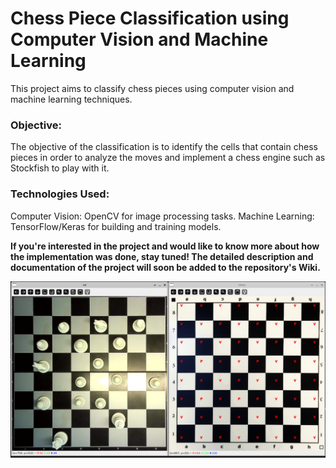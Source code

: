 # Chess Piece Classification using Computer Vision and Machine Learning

This project aims to classify chess pieces using computer vision and machine learning techniques. 

### Objective:

The objective of the classification is to identify the cells that contain chess pieces in order to analyze the moves and implement a chess engine such as Stockfish to play with it. 

### Technologies Used:

Computer Vision: OpenCV for image processing tasks.
Machine Learning: TensorFlow/Keras for building and training models.
    

**If you're interested in the project and would like to know more about how the implementation was done, stay tuned! The detailed description and documentation of the project will soon be added to the repository's Wiki.**

![image1](./img/cheese.png "image1")